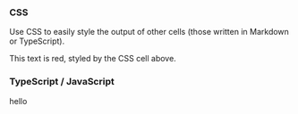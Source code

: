 ### CSS

Use CSS to easily style the output of other cells (those written in Markdown or TypeScript).

<div class="redText">This text is red, styled by the CSS cell above.</div>

### TypeScript / JavaScript

hello
